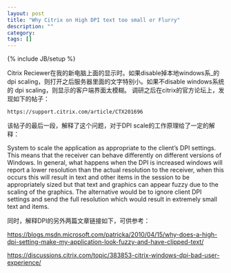 ```yaml
---
layout: post
title: "Why Citrix on High DPI text too small or Flurry"
description: ""
category: 
tags: []
---
```

{% include JB/setup %}


Citrix Reciewer在我的新电脑上面的显示时。如果disable掉本地windows系\_的 dpi scaling，则打开之后服务器里面的文字特别小。如果不disable windows系统的 dpi scaling，则显示的客户端界面太模糊。
调研之后在citrix的官方论坛上，发现如下的帖子：

    https://support.citrix.com/article/CTX201696

该帖子的最后一段，解释了这个问题，对于DPI scale的工作原理给了一定的解释：

System to scale the application as appropriate to the client’s DPI settings. This means that the receiver can behave differently on different versions of Windows. In general, what happens when the DPI is increased windows will report a lower resolution than the actual resolution to the receiver, when this occurs this will result in text and other items in the session to be appropriately sized but that text and graphics can appear fuzzy due to the scaling of the graphics. The alternative would be to ignore client DPI settings and send the full resolution which would result in extremely small text and items.

同时，解释DPI的另外两篇文章链接如下，可供参考：

 https://blogs.msdn.microsoft.com/patricka/2010/04/15/why-does-a-high-dpi-setting-make-my-application-look-fuzzy-and-have-clipped-text/

 https://discussions.citrix.com/topic/383853-citrix-windows-dpi-bad-user-experience/

